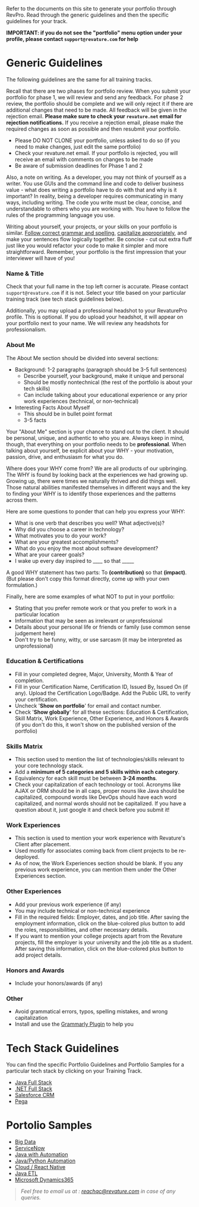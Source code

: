 Refer to the documents on this site to generate your portfolio through RevPro. Read through the generic guidelines and then the specific guidelines for your track.

**IMPORTANT: if you do not see the "portfolio" menu option under your profile, please contact `support@revature.com` for help**

# Generic Guidelines
The following guidelines are the same for all training tracks.

Recall that there are two phases for portfolio review. When you submit your portfolio for phase 1, we will review and send any feedback. For phase 2 review, the portfolio should be complete and we will only reject it if there are additional changes that need to be made. All feedback will be given in the rejection email. **Please make sure to check your `revature.net` email for rejection notifications.** If you receive a rejection email, please make the required changes as soon as possible and then resubmit your portfolio.

* Please DO NOT CLONE your portfolio, unless asked to do so (if you need to make changes, just edit the same portfolio)
* Check your revature.net email. If your portfolio is rejected, you will receive an email with comments on changes to be made
* Be aware of submission deadlines for Phase 1 and 2

Also, a note on writing. As a developer, you may not think of yourself as a writer. You use GUIs and the command line and code to deliver business value - what does writing a portfolio have to do with that and why is it important? In reality, being a developer requires communicating in many ways, including writing. The code you write must be clear, concise, and understandable to others who you are working with. You have to follow the rules of the programming language you use.

Writing about yourself, your projects, or your skills on your portfolio is similar. [Follow correct grammar and spelling](https://www.grammarly.com/), [capitalize appropriately](https://www.grammarly.com/blog/capitalization-rules/), and make your sentences flow logically together. Be concise - cut out extra fluff just like you would refactor your code to make it simpler and more straightforward. Remember, your portfolio is the first impression that your interviewer will have of you!

### Name & Title
Check that your full name in the top left corner is accurate. Please contact `support@revature.com` if it is not. Select your title based on your particular training track (see tech stack guidelines below).

Additionally, you may upload a professional headshot to your RevaturePro profile. This is optional. If you do upload your headshot, it will appear on your portfolio next to your name. We will review any headshots for professionalism.

### About Me
The About Me section should be divided into several sections: 
* Background: 1-2 paragraphs (paragraph should be 3-5 full sentences)
  * Describe yourself, your background, make it unique and personal
  * Should be mostly nontechnical (the rest of the portfolio is about your tech skills) 
  * Can include talking about your educational experience or any prior work experiences (technical, or non-technical)
* Interesting Facts About Myself 
  * This should be in bullet point format
  * 3-5 facts

Your "About Me" section is your chance to stand out to the client. It should be personal, unique, and authentic to who you are. Always keep in mind, though, that everything on your portfolio needs to be **professional**. When talking about yourself, be explicit about your WHY - your motivation, passion, drive, and enthusiasm for what you do.

Where does your WHY come from?  We are all products of our upbringing. The WHY is found by looking back at the experiences we had growing up. Growing up, there were times we naturally thrived and did things well. Those natural abilities manifested themselves in different ways and the key to finding your WHY is to identify those experiences and the patterns across them.

Here are some questions to ponder that can help you express your WHY: 

* What is one verb that describes you well? What adjective(s)? 
* Why did you choose a career in technology? 
* What motivates you to do your work? 
* What are your greatest accomplishments? 
* What do you enjoy the most about software development? 
* What are your career goals? 
* I wake up every day inspired to ____ so that _____ 

A good WHY statement has two parts: To __(contribution)__ so that __(impact)__. (But please don't copy this format directly, come up with your own formulation.)

Finally, here are some examples of what NOT to put in your portfolio:
- Stating that you prefer remote work or that you prefer to work in a particular location
- Information that may be seen as irrelevant or unprofessional
- Details about your personal life or friends or family (use common sense judgement here)
- Don't try to be funny, witty, or use sarcasm (it may be interpreted as unprofessional)

### Education & Certifications
-   Fill in your completed degree, Major, University, Month & Year of completion.
-   Fill in your Certification Name, Certification ID, Issued By, Issued On (if any). Upload the Certification Logo/Badge. Add the Public URL to verify your certification.
-   Uncheck '**Show on portfolio**' for email and contact number. 
-   Check '**Show globally**' for all these sections: Education & Certification, Skill Matrix, Work Experience, Other Experience, and Honors & Awards (if you don't do this, it won't show on the published version of the portfolio)

### Skills Matrix
-   This section used to mention the list of technologies/skills relevant to your core technology stack.
-   Add a **minimum of 5 categories and 5 skills within each category**.
-   Equivalency for each skill must be between **3-24 months**.       
-   Check your capitalization of each technology or tool. Acronyms like AJAX or ORM should be in all caps, proper nouns like Java should be capitalized, compound words like DevOps should have each word capitalized, and normal words should not be capitalized. If you have a question about it, just google it and check before you submit it!

### Work Experiences
-   This section is used to mention your work experience with Revature's Client after placement.
-   Used mostly for associates coming back from client projects to be re-deployed.
-   As of now, the Work Experiences section should be blank. If you any previous work experience, you can mention them under the Other Experiences section.

### Other Experiences
-   Add your previous work experience (if any)
-   You may include technical or non-technical experience
-   Fill in the required fields: Employer, dates, and job title. After saving the employment information, click on the blue-colored plus button to add the roles, responsibilities, and other necessary details.
-   If you want to mention your college projects apart from the Revature projects, fill the employer is your university and the job title as a student. After saving this information, click on the blue-colored plus button to add project details.

### Honors and Awards
- Include your honors/awards (if any)

### Other 
- Avoid grammatical errors, typos, spelling mistakes, and wrong capitalization
- Install and use the [Grammarly Plugin](https://www.grammarly.com/) to help you

# Tech Stack Guidelines
You can find the specific Portfolio Guidelines and Portfolio Samples for a particular tech stack by clicking on your Training Track.

- [Java Full Stack](./javams-guidelines.md)
- [.NET Full Stack](./dotnet-guidelines.md)
- [Salesforce CRM](./salesforce-guidelines.md)
- [Pega](./pega-guidelines.md)

# Portolio Samples
- [Big Data](https://app.revature.com/profile/mattrl/b4e152240b147d85074bfdf84c5aceb0)
- [ServiceNow](https://app.revature.com/profile/ServiceNowDeveloper/811907ebb06ffc3a04c79ae26ad60b81)
- [Java with Automation](https://app.revature.com/profile/AlexStarr/17b38dd95d7cf8934016adb219521526)
- [Java/Python Automation](https://app.revature.com/profile/AngelArroyo/c50d74a31c77f938debcd9c90048c9df)
- [Cloud / React Native](https://app.revature.com/profile/AlexStarr/17b38dd95d7cf8934016adb219521526)
- [Java ETL](https://app.revature.com/profile/AlexStarr/17b38dd95d7cf8934016adb219521526)
- [Microsoft Dynamics365](https://app.revature.com/profile/AlexStarr/17b38dd95d7cf8934016adb219521526)

> *Feel free to email us at : [reachqc@revature.com](mailto:reachqc@revature.com) in case of any queries.*
